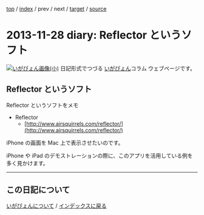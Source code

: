 [top](https://igapyon.github.io/diary/) 
 / [index](https://igapyon.github.io/diary/2013/index.html) 
 / prev 
 / next 
 / [target](https://igapyon.github.io/diary/2013/ig131128.html) 
 / [source](https://github.com/igapyon/diary/blob/gh-pages/2013/ig131128.html.src.md) 

2013-11-28 diary: Reflector というソフト
=====================================================================================================
[![いがぴょん画像(小)](https://igapyon.github.io/diary/images/iga200306s.jpg "いがぴょん")](https://igapyon.github.io/diary/memo/memoigapyon.html) 日記形式でつづる [いがぴょん](https://igapyon.github.io/diary/memo/memoigapyon.html)コラム ウェブページです。

## Reflector というソフト

Reflector というソフトをメモ

* Reflector
  * [http://www.airsquirrels.com/reflector/](http://www.airsquirrels.com/reflector/)


iPhone の画面を Mac 上で表示させたいのです。

iPhone や iPad のデモストレーションの際に、このアプリを活用している例を多く見かけます。

----------------------------------------------------------------------------------------------------

## この日記について
[いがぴょんについて](https://igapyon.github.io/diary/memo/memoigapyon.html) / [インデックスに戻る](https://igapyon.github.io/diary/idxall.html)
